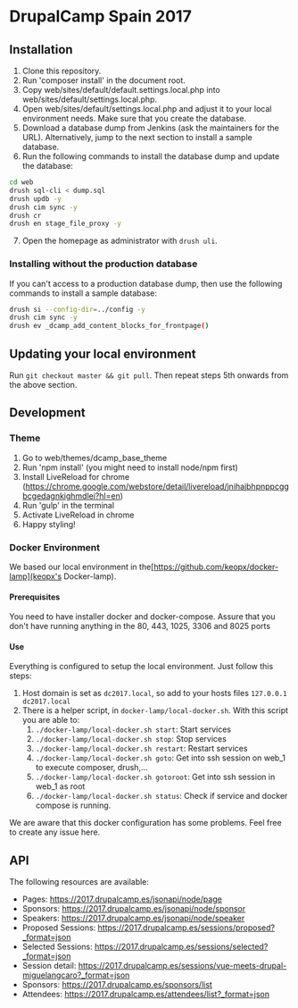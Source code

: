 # DrupalCamp Spain 2017

## Installation
1. Clone this repository.
2. Run 'composer install' in the document root.
3. Copy web/sites/default/default.settings.local.php into
   web/sites/default/settings.local.php.
4. Open web/sites/default/settings.local.php and adjust it
   to your local environment needs. Make sure that you create the database.
5. Download a database dump from Jenkins (ask the maintainers for the URL).
   Alternatively, jump to the next section to install a sample database.
6. Run the following commands to install the database dump and update the
   database:
```bash
cd web
drush sql-cli < dump.sql
drush updb -y
drush cim sync -y
drush cr
drush en stage_file_proxy -y
```
7. Open the homepage as administrator with `drush uli`.

### Installing without the production database
If you can't access to a production database dump, then use the following
commands to install a sample database:

```bash
drush si --config-dir=../config -y
drush cim sync -y
drush ev _dcamp_add_content_blocks_for_frontpage()
```

## Updating your local environment
Run `git checkout master && git pull`. Then repeat steps 5th onwards from the above section.

## Development

### Theme
1. Go to web/themes/dcamp_base_theme
1. Run 'npm install' (you might need to install node/npm first)
1. Install LiveReload for chrome (https://chrome.google.com/webstore/detail/livereload/jnihajbhpnppcggbcgedagnkighmdlei?hl=en)
1. Run 'gulp' in the terminal
1. Activate LiveReload in chrome
1. Happy styling!


### Docker Environment
We based our local environment in the[https://github.com/keopx/docker-lamp](keopx's Docker-lamp).

#### Prerequisites
You need to have installer docker and docker-compose. 
Assure that you don't have running anything in the 80, 443, 1025, 3306 and 8025 ports
#### Use
Everything is configured to setup the local environment. Just follow this steps:

1. Host domain is set as `dc2017.local`, so add to your hosts files `127.0.0.1  dc2017.local`
2. There is a helper script, in `docker-lamp/local-docker.sh`. With this script you are able to:
    1. `./docker-lamp/local-docker.sh start`: Start services
    2. `./docker-lamp/local-docker.sh stop`: Stop services
    3. `./docker-lamp/local-docker.sh restart`: Restart services
    4. `./docker-lamp/local-docker.sh goto`: Get into ssh session on web_1 to execute composer, drush,...
    5. `./docker-lamp/local-docker.sh gotoroot`: Get into ssh session in web_1 as root
    6. `./docker-lamp/local-docker.sh status`: Check if service and docker compose is running.
    
We are aware that this docker configuration has some problems. Feel free to create any issue here. 

## API
The following resources are available:

* Pages: https://2017.drupalcamp.es/jsonapi/node/page
* Sponsors: https://2017.drupalcamp.es/jsonapi/node/sponsor
* Speakers: https://2017.drupalcamp.es/jsonapi/node/speaker
* Proposed Sessions: https://2017.drupalcamp.es/sessions/proposed?_format=json
* Selected Sessions: https://2017.drupalcamp.es/sessions/selected?_format=json
* Session detail: https://2017.drupalcamp.es/sessions/vue-meets-drupal-miguelangcaro?_format=json
* Sponsors: https://2017.drupalcamp.es/sponsors/list
* Attendees: https://2017.drupalcamp.es/attendees/list?_format=json
